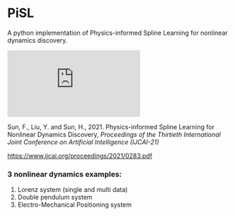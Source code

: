 # PiSL
A python implementation of Physics-informed Spline Learning for nonlinear dynamics discovery.

![plot](https://github.com/andyfangzheng/PiSL/pictures/network.pdf?raw=true)

Sun, F., Liu, Y. and Sun, H., 2021. Physics-informed Spline Learning for Nonlinear Dynamics Discovery, *Proceedings of the Thirtieth International Joint Conference on Artificial Intelligence (IJCAI-21)*

https://www.ijcai.org/proceedings/2021/0283.pdf

### 3 nonlinear dynamics examples:
1. Lorenz system (single and multi data)
2. Double pendulum system
3. Electro-Mechanical Positioning system
